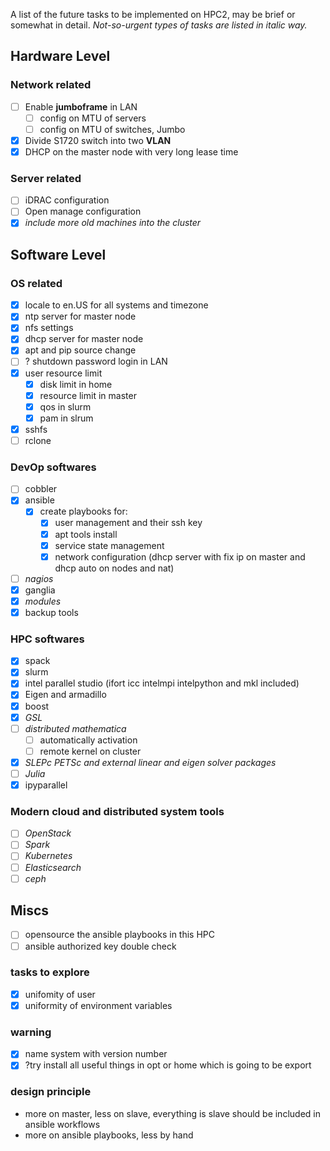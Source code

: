 A list of the future tasks to be implemented on HPC2, may be brief or somewhat in detail. *Not-so-urgent types of tasks are listed in italic way.*

## Hardware Level

### Network related

- [ ] Enable **jumboframe** in LAN
    - [ ] config on MTU of servers
    - [ ] config on MTU of switches, Jumbo
- [x] Divide S1720 switch into two **VLAN**
- [x] DHCP on the master node with very long lease time

### Server related

- [ ] iDRAC configuration
- [ ] Open manage configuration
- [x] *include more old machines into the cluster*

## Software Level

### OS related

- [x] locale to en.US for all systems and timezone
- [x] ntp server for master node
- [x] nfs settings
- [x] dhcp server for master node
- [x] apt and pip source change
- [ ] ? shutdown password login in LAN
- [x] user resource limit
  - [x] disk limit in home
  - [x] resource limit in master
  - [x] qos in slurm
  - [x] pam in slrum
- [x] sshfs
- [ ] rclone

### DevOp softwares

- [ ] cobbler
- [x] ansible
  - [x] create playbooks for:
    - [x] user management and their ssh key
    - [x] apt tools install
    - [x] service state management
    - [x] network configuration (dhcp server with fix ip on master and dhcp auto on nodes and nat)
- [ ] *nagios*
- [x] ganglia
- [x] *modules*
- [x] backup tools

### HPC softwares

- [x] spack
- [x] slurm
- [x] intel parallel studio (ifort icc intelmpi intelpython and mkl included)
- [x] Eigen and armadillo
- [x] boost
- [x] *GSL*
- [ ] *distributed mathematica*
  - [ ] automatically activation
  - [ ] remote kernel on cluster
- [x] *SLEPc PETSc and external linear and eigen solver packages*
- [ ] *Julia*
- [x] ipyparallel

### Modern cloud and distributed system tools

- [ ] *OpenStack*
- [ ] *Spark*
- [ ] *Kubernetes*
- [ ] *Elasticsearch*
- [ ] *ceph*

## Miscs

- [ ] opensource the ansible playbooks in this HPC
- [ ] ansible authorized key double check

### tasks to explore

- [x] unifomity of user
- [x] uniformity of environment variables

### warning

- [x] name system with version number
- [x] ?try install all useful things in opt or home which is going to be export

### design principle

* more on master, less on slave, everything is slave should be included in ansible workflows
* more on ansible playbooks, less by hand

